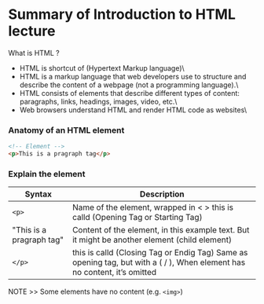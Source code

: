 # Summary of Introduction to HTML lecture

What is HTML ?

- HTML is shortcut of (Hypertext Markup language)\
- HTML is a markup language that web developers use to structure and describe the content of a webpage (not a programming language).\
- HTML consists of elements that describe different types of content: paragraphs, links, headings, images, video, etc.\
- Web browsers understand HTML and render HTML code as websites\

### Anatomy of an HTML element

```html
<!-- Element -->
<p>This is a pragraph tag</p>
```

### Explain the element

| Syntax                   | Description                                                                                                               |
| ------------------------ | ------------------------------------------------------------------------------------------------------------------------- |
| `<p>`                    | Name of the element, wrapped in < > this is calld (Opening Tag or Starting Tag)                                           |
| "This is a pragraph tag" | Content of the element, in this example text. But it might be another element (child element)                             |
| `</p>`                   | this is calld (Closing Tag or Endig Tag) Same as opening tag, but with a ( / ), When element has no content, it’s omitted |

NOTE >> Some elements have no content (e.g. `<img>`)
